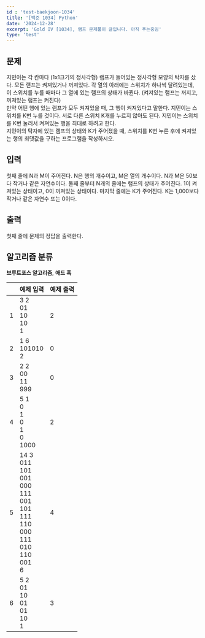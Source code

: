 ```yaml
---
id : 'test-baekjoon-1034'
title: '[백준 1034] Python'
date: '2024-12-28'
excerpt: 'Gold IV [1034], 램프 문제풀이 글입니다. 아직 푸는중임'
type: 'test'
---
```


## 문제
지민이는 각 칸마다 (1x1크기의 정사각형) 램프가 들어있는 정사각형 모양의 탁자를 샀다. 모든 랜프는 켜져있거나 꺼져있다. 각 열의 아래에는 스위치가 하나씩 달려있는데, 이 스위치를 누를 때마다 그 열에 있는 램프의 상태가 바뀐다. (켜져있는 램프는 꺼지고, 꺼져있는 램프는 켜진다) <br>
만약 어떤 행에 있는 램프가 모두 켜져있을 때, 그 행이 켜져있다고 말한다. 지민이는 스위치를 K번 누를 것이다. 서로 다른 스위치 K개를 누르지 않아도 된다. 지민이는 스위치를 K번 눌러서 켜져있는 행을 최대로 하려고 한다. <br>
지민이의 탁자에 있는 램프의 상태와 K가 주어졌을 때, 스위치를 K번 누른 후에 켜져있는 행의 최댓값을 구하는 프로그램을 작성하시오. <br>

## 입력
첫째 줄에 N과 M이 주어진다. N은 행의 개수이고, M은 열의 개수이다. N과 M은 50보다 작거나 같은 자연수이다. 둘째 줄부터 N개의 줄에는 램프의 상태가 주어진다. 1이 켜져있는 상태이고, 0이 꺼져있는 상태이다. 마지막 줄에는 K가 주어진다. K는 1,000보다 작거나 같은 자연수 또는 0이다.<br>

## 출력
첫째 줄에 문제의 정답을 출력한다.<br>

## 알고리즘 분류
<a href="/pages/posts/brute-force" style="text-decoration-line: none; font-weight: bold">브루트포스 알고리즘</a>, <a href="/pages/posts/ad-hoc" style="text-decoration-line: none; font-weight: bold">애드 훅</a><br>

||예제 입력|예제 출력|
|:-:|:-|:-|
|1|3 2<br>01<br>10<br>10<br>1|2|
|2|1 6<br>101010<br>2|0|
|3|2 2<br>00<br>11<br>999|0|
|4|5 1<br>0<br>1<br>0<br>1<br>0<br>1000|2|
|5|14 3<br>011<br>101<br>001<br>000<br>111<br>001<br>101<br>111<br>110<br>000<br>111<br>010<br>110<br>001<br>6|4|
|6|5 2<br>01<br>10<br>01<br>01<br>10<br>1|3|